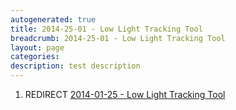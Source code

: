 ```yaml
---
autogenerated: true
title: 2014-25-01 - Low Light Tracking Tool
breadcrumb: 2014-25-01 - Low Light Tracking Tool
layout: page
categories: 
description: test description
---
```


1.  REDIRECT [2014-01-25 - Low Light Tracking Tool](2014-01-25_-_Low_Light_Tracking_Tool "wikilink")
